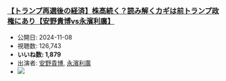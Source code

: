 ### [【トランプ再選後の経済】株高続く？読み解くカギは前トランプ政権にあり【安野貴博vs永濱利廣】](https://www.youtube.com/watch?v=ZnMOG1imfHk)
-   公開日: 2024-11-08
-   視聴数: 126,743
-   **いいね数: 1,879**
-   出演者: [安野貴博](/rehacq_fan/people/安野貴博 "wikilink"), [永濱利廣](/rehacq_fan/people/永濱利廣 "wikilink")
- [![](https://img.youtube.com/vi/ZnMOG1imfHk/hqdefault.jpg)](https://www.youtube.com/watch?v=ZnMOG1imfHk)
